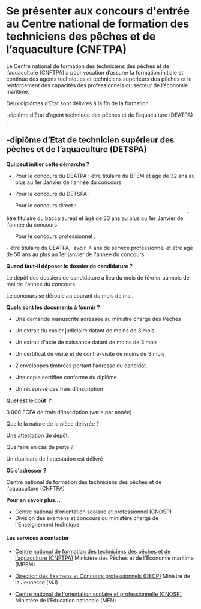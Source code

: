 # Se présenter aux concours d'entrée au Centre national de formation des techniciens des pêches et de l’aquaculture (CNFTPA)

Le Centre national de formation des techniciens des pêches et de l’aquaculture (CNFTPA) a pour vocation d’assurer la formation initiale et continue des agents techniques et techniciens supérieurs des pêches et le renforcement des capacités des professionnels du secteur de l’économie maritime.  
  
Deux diplômes d’Etat sont délivrés à la fin de la formation :  
  
\-diplôme d’Etat d’agent technique des pêches et de l’aquaculture (DEATPA) ;  
  
\-diplôme d’Etat de technicien supérieur des pêches et de l’aquaculture (DETSPA)
------------------------------------------------------------------------------------------------------------------------------------------------------------------------------------------------------------------------------------------------------------------------------------------------------------------------------------------------------------------------------------------------------------------------------------------------------------------------------------------------------------------------------------------------

**Qui peut initier cette démarche ?**

*   Pour le concours du DEATPA : être titulaire du BFEM et âgé de 32 ans au plus au 1er Janvier de l'année du concours  
    
*   Pour le concours du DETSPA : 

      Pour le concours direct :                                                                                                                            - être titulaire du baccalauréat et âgé de 33 ans au plus au 1er Janvier de l'année du concours  
  
      Pour le concours professionnel :  
  
\- être titulaire du DEATPA,  avoir  4 ans de service professionnel et être agé de 50 ans au plus au 1er janvier de l'année du concours  

**Quand faut-il déposer le dossier de candidature ?**  
  
Le dépôt des dossiers de candidature a lieu du mois de février au mois de mai de l'année du concours.

Le concours se déroule au courant du mois de mai.

**Quels sont les documents à fournir ?**

*   Une demande manuscrite adressée au ministre chargé des Pêches
*   Un extrait du casier judiciaire datant de moins de 3 mois
*   Un extrait d'acte de naissance datant de moins de 3 mois
*   Un certificat de visite et de contre-visite de moins de 3 mois  
    
*   2 enveloppes timbrées portant l'adresse du candidat
*   Une copie certifiée conforme du diplôme
*   Un récépissé des frais d'inscription  
    

**Quel est le coût  ?**

3 000 FCFA de frais d'inscription (varie par année)

Quelle la nature de la pièce délivrée ?

Une attestation de dépôt.

Que faire en cas de perte ?

Un duplicata de l'attestation est délivré  

**Où s'adresser ?**  

Centre national de formation des techniciens des pêches et de l'aquaculture (CNFTPA)

**Pour en savoir plus...**

*   Centre national d'orientation scolaire et professionnel (CNOSP)
*   Division des examens et concours du ministère chargé de l'Enseignement technique

#### Les services à contacter

*   [Centre national de formation des techniciens des pêches et de l’aquaculture (CNFTPA)](../../../services/centre-national-de-formation-des-techniciens-des-peches-et-de-laquaculture-cnftpa.md) Ministère des Pêches et de l'Economie maritime (MPEM)  
    
*   [Direction des Examens et Concours professionnels (DECP)](../../../services/direction-des-examens-et-concours-professionnels-decp.md) Ministre de la Jeunesse (MJ)  
    
*   [Centre national de l'orientation scolaire et professionnelle (CNOSP)](../../../services/centre-national-de-lorientation-scolaire-et-professionnelle-cnosp.md) Ministère de l'Education nationale (MEN)